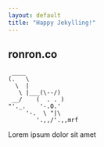 ```yaml
---
layout: default
title: "Happy Jekylling!"
---
```


## ronron.co

```
 ____
(.   \
  \  |
   \ |___(\--/)
 __/    (  . . )
"'._.    '-.O.'
     '-.  \ "|\
        '.,,/'.,,mrf
```

Lorem ipsum dolor sit amet
